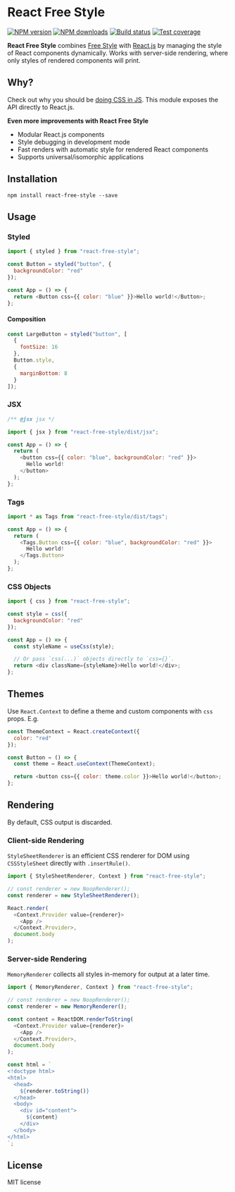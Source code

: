 # React Free Style

[![NPM version][npm-image]][npm-url]
[![NPM downloads][downloads-image]][downloads-url]
[![Build status][travis-image]][travis-url]
[![Test coverage][coveralls-image]][coveralls-url]

**React Free Style** combines [Free Style](https://github.com/blakeembrey/free-style) with [React.js](https://github.com/facebook/react) by managing the style of React components dynamically. Works with server-side rendering, where only styles of rendered components will print.

## Why?

Check out why you should be [doing CSS in JS](https://github.com/blakeembrey/free-style#why). This module exposes the API directly to React.js.

**Even more improvements with React Free Style**

- Modular React.js components
- Style debugging in development mode
- Fast renders with automatic style for rendered React components
- Supports universal/isomorphic applications

## Installation

```
npm install react-free-style --save
```

## Usage

### Styled

```js
import { styled } from "react-free-style";

const Button = styled("button", {
  backgroundColor: "red"
});

const App = () => {
  return <Button css={{ color: "blue" }}>Hello world!</Button>;
};
```

#### Composition

```js
const LargeButton = styled("button", [
  {
    fontSize: 16
  },
  Button.style,
  {
    marginBottom: 8
  }
]);
```

### JSX

```js
/** @jsx jsx */

import { jsx } from "react-free-style/dist/jsx";

const App = () => {
  return (
    <button css={{ color: "blue", backgroundColor: "red" }}>
      Hello world!
    </button>
  );
};
```

### Tags

```js
import * as Tags from "react-free-style/dist/tags";

const App = () => {
  return (
    <Tags.Button css={{ color: "blue", backgroundColor: "red" }}>
      Hello world!
    </Tags.Button>
  );
};
```

### CSS Objects

```js
import { css } from "react-free-style";

const style = css({
  backgroundColor: "red"
});

const App = () => {
  const styleName = useCss(style);

  // Or pass `css(...)` objects directly to `css={}`.
  return <div className={styleName}>Hello world!</div>;
};
```

## Themes

Use `React.Context` to define a theme and custom components with `css` props. E.g.

```js
const ThemeContext = React.createContext({
  color: "red"
});

const Button = () => {
  const theme = React.useContext(ThemeContext);

  return <button css={{ color: theme.color }}>Hello world!</button>;
};
```

## Rendering

By default, CSS output is discarded.

### Client-side Rendering

`StyleSheetRenderer` is an efficient CSS renderer for DOM using `CSSStyleSheet` directly with `.insertRule()`.

```js
import { StyleSheetRenderer, Context } from "react-free-style";

// const renderer = new NoopRenderer();
const renderer = new StyleSheetRenderer();

React.render(
  <Context.Provider value={renderer}>
    <App />
  </Context.Provider>,
  document.body
);
```

### Server-side Rendering

`MemoryRenderer` collects all styles in-memory for output at a later time.

```js
import { MemoryRenderer, Context } from "react-free-style";

// const renderer = new NoopRenderer();
const renderer = new MemoryRenderer();

const content = ReactDOM.renderToString(
  <Context.Provider value={renderer}>
    <App />
  </Context.Provider>,
  document.body
);

const html = `
<!doctype html>
<html>
  <head>
    ${renderer.toString()}
  </head>
  <body>
    <div id="content">
      ${content}
    </div>
  </body>
</html>
`;
```

## License

MIT license

[npm-image]: https://img.shields.io/npm/v/react-free-style.svg?style=flat
[npm-url]: https://npmjs.org/package/react-free-style
[downloads-image]: https://img.shields.io/npm/dm/react-free-style.svg?style=flat
[downloads-url]: https://npmjs.org/package/react-free-style
[travis-image]: https://img.shields.io/travis/blakeembrey/react-free-style.svg?style=flat
[travis-url]: https://travis-ci.org/blakeembrey/react-free-style
[coveralls-image]: https://img.shields.io/coveralls/blakeembrey/react-free-style.svg?style=flat
[coveralls-url]: https://coveralls.io/r/blakeembrey/react-free-style?branch=master
